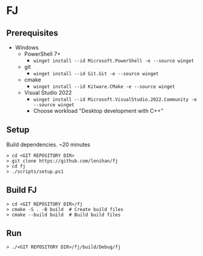 # FJ

## Prerequisites

* Windows
  * PowerShell 7+
    * `winget install --id Microsoft.PowerShell -e --source winget`
  * git
    * `winget install --id Git.Git -e --source winget`
  * cmake
    * `winget install --id Kitware.CMake -e --source winget`
  * Visual Studio 2022
    * `winget install --id Microsoft.VisualStudio.2022.Community -e --source winget`
    * Choose workload "Desktop development with C++"

## Setup

Build dependencies. ~20 minutes

```pwsh
> cd <GIT REPOSITORY DIR>
> git clone https://github.com/lenihan/fj
> cd fj
> ./scripts/setup.ps1
```

## Build FJ

```pwsh
> cd <GIT REPOSITORY DIR>/fj
> cmake -S . -B build  # Create build files
> cmake --build build  # Build build files
```

## Run

```pwsh
> ./<GIT REPOSITORY DIR>/fj/build/Debug/fj
````
